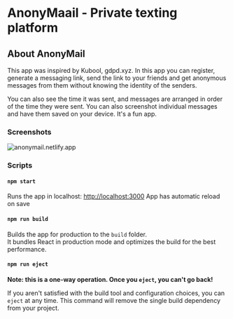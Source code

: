 # AnonyMaail - Private texting platform


## About AnonyMail

This app was inspired by Kubool, gdpd.xyz. In this app you can register, generate a messaging link, send the link to your friends and get anonymous messages from them without knowing the identity of the senders.

You can also see the time it was sent, and messages are arranged in order of the time they were sent. You can also screenshot individual messages and have them saved on your device. It's a fun app.

### Screenshots

![anonymail.netlify.app](https://firebasestorage.googleapis.com/v0/b/anonymail-a662b.appspot.com/o/images%2Fanonymail-project-thumbnail.png?alt=media&token=9d3e5ced-dfc1-4f67-8ceb-50e254e745b7)

### Scripts

#### `npm start`

Runs the app in localhost: [http://localhost:3000](http://localhost:3000)
App has automatic reload on save

#### `npm run build`

Builds the app for production to the `build` folder.\
It bundles React in production mode and optimizes the build for the best performance.

#### `npm run eject`

**Note: this is a one-way operation. Once you `eject`, you can't go back!**

If you aren't satisfied with the build tool and configuration choices, you can `eject` at any time. This command will remove the single build dependency from your project.

